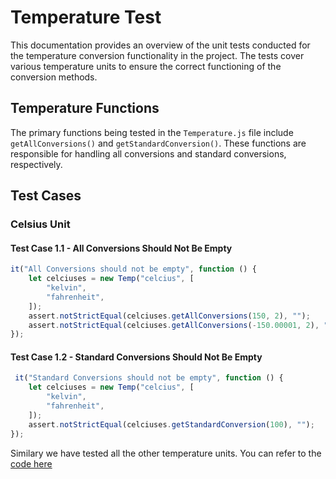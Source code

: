 # Temperature Test

This documentation provides an overview of the unit tests conducted for the temperature conversion functionality in the project. The tests cover various temperature units to ensure the correct functioning of the conversion methods.

## Temperature Functions

The primary functions being tested in the `Temperature.js` file include `getAllConversions()` and `getStandardConversion()`. These functions are responsible for handling all conversions and standard conversions, respectively.

## Test Cases

### Celsius Unit

#### Test Case 1.1 - All Conversions Should Not Be Empty

```javascript
it("All Conversions should not be empty", function () {
    let celciuses = new Temp("celcius", [
        "kelvin",
        "fahrenheit",
    ]);
    assert.notStrictEqual(celciuses.getAllConversions(150, 2), "");
    assert.notStrictEqual(celciuses.getAllConversions(-150.00001, 2), "");
});

```

#### Test Case 1.2 - Standard Conversions Should Not Be Empty
```javascript
 it("Standard Conversions should not be empty", function () {
    let celciuses = new Temp("celcius", [
        "kelvin",
        "fahrenheit",
    ]);
    assert.notStrictEqual(celciuses.getStandardConversion(100), "");
});

```

Similary we have tested all the other temperature units. You can refer to the [code here](https://github.com/shyamal31/units_converter_extension/blob/shyamal31-patch-1/test/Temperature_test.js)
